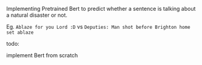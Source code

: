 Implementing Pretrained Bert to predict whether a sentence is talking about a natural disaster or not.

Eg.
`Ablaze for you Lord :D` vs `Deputies: Man shot before Brighton home set ablaze`

todo:

implement Bert from scratch
